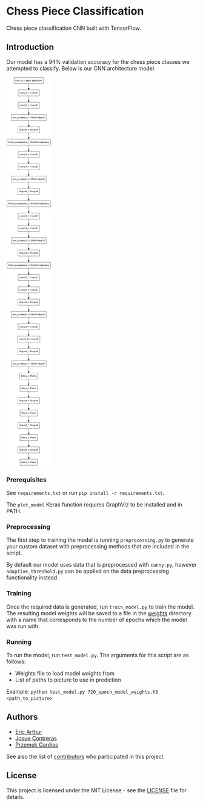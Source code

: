 # Chess Piece Classification

Chess piece classification CNN built with TensorFlow.

## Introduction

Our model has a 94% validation accuracy for the chess piece classes we attempted to classify. Below is our CNN architecture model. 

![CNN Architecture](model.png)

### Prerequisites

See `requirements.txt` or run `pip install -r requirements.txt`.

The `plot_model` Keras function requires GraphViz to be installed and in PATH.

### Preprocessing

The first step to training the model is running `preprocessing.py` to generate your custom dataset with preprocessing methods that are included in the script.

By default our model uses data that is preprocessed with `canny.py`, however `adaptive_threshold.py` can be applied on the data preprocessing functionality instead.

### Training

Once the required data is generated, run `train_model.py` to train the model. The resulting model weights will be saved to a file in the [weights](weights/) directory with a name that corresponds to the number of epochs which the model was run with.

### Running

To run the model, run `test_model.py`. The arguments for this script are as follows:
- Weights file to load model weights from
- List of paths to picture to use in prediction

Example: `python test_model.py 720_epoch_model_weights.h5 <path_to_picture>`

## Authors

- [Eric Arthur](https://github.com/etarthur)
- [Josue Contreras](https://github.com/JosuContrer)
- [Przemek Gardias](https://github.com/pgardias)

See also the list of [contributors](https://github.com/etarthur/chess-piece-classification/graphs/contributors) who participated in this project.

## License

This project is licensed under the MIT License - see the [LICENSE](LICENSE) file for details.